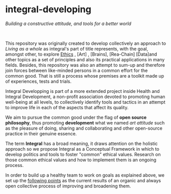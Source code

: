 # integral-developing
<i>Building a constructive attitude, and tools for a better world</i>

&nbsp;

This repository was originally created to develop collectively an approach to *Living as a whole* as integral's part of title represents, with the goal, amongst other, to explore  <a href="https://github.com/IntegralDevs/integral-developing/blob/master/ethics.md">Ethics</a> , [Art] , [Brains], [Rea-Chain] [Data]and other topics as a set of principles and also its practical applications in many fields. Besides, this repository was also an attempt to sum-up and therefore join forces between like-minded persons in a common effort for the common good. That is still a process whose premises are a toolkit made up of experiences, tests and trials.

Integral Developping is part of a more extended project inside Health and Integral Development, a non-profit association devoted to promoting human well-being at all levels, to collectively identify tools and tactics in an attempt to improve life in each of the aspects that affect its quality.

We aim to pursue the common good under the flag of **open source philosophy**, thus promoting **development** what we named *art attitude* such as the pleasure of doing, sharing and collaborating and other open-source practice in their genuine essence. 

The term **Integral** has a broad meaning, it draws attention on the holistic approach so we propose Integral as a Conceptual Framework in which to develop politics and tools to foster "common" ethical values.
Research on those common ethical values and how to implement them is an ongoing process.

In order to build up a healthy team to work on goals as explained above, we set up the [following points](https://github.com/encosianima/integral-developing/blob/master/principles.md) as the current results of an organic and always open collective process of improving and broadening them.

